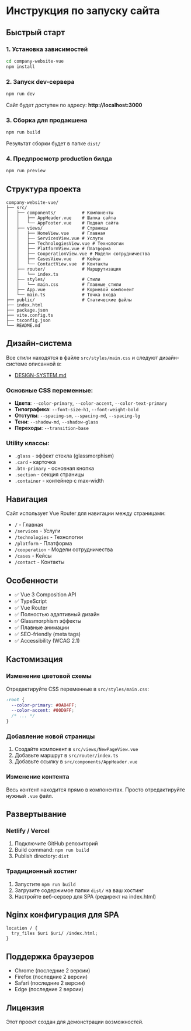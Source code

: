 # Инструкция по запуску сайта

## Быстрый старт

### 1. Установка зависимостей

```bash
cd company-website-vue
npm install
```

### 2. Запуск dev-сервера

```bash
npm run dev
```

Сайт будет доступен по адресу: **http://localhost:3000**

### 3. Сборка для продакшена

```bash
npm run build
```

Результат сборки будет в папке `dist/`

### 4. Предпросмотр production билда

```bash
npm run preview
```

## Структура проекта

```
company-website-vue/
├── src/
│   ├── components/          # Компоненты
│   │   ├── AppHeader.vue    # Шапка сайта
│   │   └── AppFooter.vue    # Подвал сайта
│   ├── views/               # Страницы
│   │   ├── HomeView.vue     # Главная
│   │   ├── ServicesView.vue # Услуги
│   │   ├── TechnologiesView.vue # Технологии
│   │   ├── PlatformView.vue # Платформа
│   │   ├── CooperationView.vue # Модели сотрудничества
│   │   ├── CasesView.vue    # Кейсы
│   │   └── ContactView.vue  # Контакты
│   ├── router/              # Маршрутизация
│   │   └── index.ts
│   ├── styles/              # Стили
│   │   └── main.css         # Главные стили
│   ├── App.vue              # Корневой компонент
│   └── main.ts              # Точка входа
├── public/                  # Статические файлы
├── index.html
├── package.json
├── vite.config.ts
├── tsconfig.json
└── README.md
```

## Дизайн-система

Все стили находятся в файле `src/styles/main.css` и следуют дизайн-системе описанной в:
- [DESIGN-SYSTEM.md](../company-website/DESIGN-SYSTEM.md)

### Основные CSS переменные:

- **Цвета**: `--color-primary`, `--color-accent`, `--color-text-primary`
- **Типографика**: `--font-size-h1`, `--font-weight-bold`
- **Отступы**: `--spacing-sm`, `--spacing-md`, `--spacing-lg`
- **Тени**: `--shadow-md`, `--shadow-glass`
- **Переходы**: `--transition-base`

### Utility классы:

- `.glass` - эффект стекла (glassmorphism)
- `.card` - карточка
- `.btn-primary` - основная кнопка
- `.section` - секция страницы
- `.container` - контейнер с max-width

## Навигация

Сайт использует Vue Router для навигации между страницами:

- `/` - Главная
- `/services` - Услуги
- `/technologies` - Технологии
- `/platform` - Платформа
- `/cooperation` - Модели сотрудничества
- `/cases` - Кейсы
- `/contact` - Контакты

## Особенности

- ✅ Vue 3 Composition API
- ✅ TypeScript
- ✅ Vue Router
- ✅ Полностью адаптивный дизайн
- ✅ Glassmorphism эффекты
- ✅ Плавные анимации
- ✅ SEO-friendly (meta tags)
- ✅ Accessibility (WCAG 2.1)

## Кастомизация

### Изменение цветовой схемы

Отредактируйте CSS переменные в `src/styles/main.css`:

```css
:root {
  --color-primary: #0A84FF;
  --color-accent: #00D9FF;
  /* ... */
}
```

### Добавление новой страницы

1. Создайте компонент в `src/views/NewPageView.vue`
2. Добавьте маршрут в `src/router/index.ts`
3. Добавьте ссылку в `src/components/AppHeader.vue`

### Изменение контента

Весь контент находится прямо в компонентах. Просто отредактируйте нужный `.vue` файл.

## Развертывание

### Netlify / Vercel

1. Подключите GitHub репозиторий
2. Build command: `npm run build`
3. Publish directory: `dist`

### Традиционный хостинг

1. Запустите `npm run build`
2. Загрузите содержимое папки `dist/` на ваш хостинг
3. Настройте веб-сервер для SPA (редирект на index.html)

## Nginx конфигурация для SPA

```nginx
location / {
  try_files $uri $uri/ /index.html;
}
```

## Поддержка браузеров

- Chrome (последние 2 версии)
- Firefox (последние 2 версии)
- Safari (последние 2 версии)
- Edge (последние 2 версии)

## Лицензия

Этот проект создан для демонстрации возможностей.
